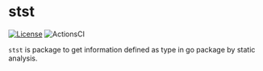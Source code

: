 # stst

[![License](https://img.shields.io/badge/license-MIT-blue.svg)](https://github.com/maru44/stst/blob/master/LICENSE)
![ActionsCI](https://github.com/maru44/stst/workflows/lint-test/badge.svg)

`stst` is package to get information defined as type in go package by static analysis.
